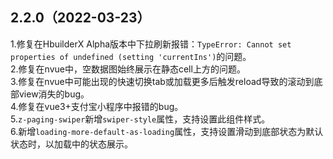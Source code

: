 ## 2.2.0（2022-03-23）
1.修复在HbuilderX Alpha版本中下拉刷新报错：`TypeError: Cannot set properties of undefined (setting 'currentIns')`的问题。  
2.修复在nvue中，空数据图始终展示在静态cell上方的问题。  
3.修复在nvue中可能出现的快速切换tab或加载更多后触发reload导致的滚动到底部view消失的bug。  
4.修复在vue3+支付宝小程序中报错的bug。  
5.`z-paging-swiper`新增`swiper-style`属性，支持设置此组件样式。  
6.新增`loading-more-default-as-loading`属性，支持设置滑动到底部状态为默认状态时，以加载中的状态展示。

